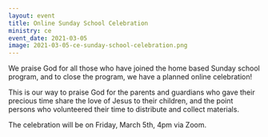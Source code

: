 ```yaml
---
layout: event
title: Online Sunday School Celebration
ministry: ce
event_date: 2021-03-05
image: 2021-03-05-ce-sunday-school-celebration.png
---
```


We praise God for all those who have joined the home based Sunday school program, and to close the program, we have a planned online celebration!

This is our way to praise God for the parents and guardians who gave their precious time share the love of Jesus to their children, and the point persons who volunteered their time to distribute and collect materials.

The celebration will be on Friday, March 5th, 4pm via Zoom. 
